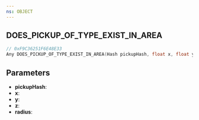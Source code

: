 ```yaml
---
ns: OBJECT
---
```

## DOES_PICKUP_OF_TYPE_EXIST_IN_AREA

```c
// 0xF9C36251F6E48E33
Any DOES_PICKUP_OF_TYPE_EXIST_IN_AREA(Hash pickupHash, float x, float y, float z, float radius);
```

## Parameters
* **pickupHash**:
* **x**:
* **y**:
* **z**:
* **radius**:
